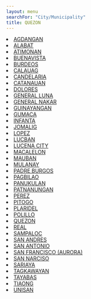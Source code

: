 ```yaml
---
layout: menu
searchFor: "City/Municipality"
title: QUEZON
---
```

<li><a class="oID" href="{{site.url}}/citymuni/5601.html" value="QUEZON, AGDANGAN" rel="external">AGDANGAN</a></li><li><a class="oID" href="{{site.url}}/citymuni/5602.html" value="QUEZON, ALABAT" rel="external">ALABAT</a></li><li><a class="oID" href="{{site.url}}/citymuni/5603.html" value="QUEZON, ATIMONAN" rel="external">ATIMONAN</a></li><li><a class="oID" href="{{site.url}}/citymuni/5605.html" value="QUEZON, BUENAVISTA" rel="external">BUENAVISTA</a></li><li><a class="oID" href="{{site.url}}/citymuni/5606.html" value="QUEZON, BURDEOS" rel="external">BURDEOS</a></li><li><a class="oID" href="{{site.url}}/citymuni/5607.html" value="QUEZON, CALAUAG" rel="external">CALAUAG</a></li><li><a class="oID" href="{{site.url}}/citymuni/5608.html" value="QUEZON, CANDELARIA" rel="external">CANDELARIA</a></li><li><a class="oID" href="{{site.url}}/citymuni/5610.html" value="QUEZON, CATANAUAN" rel="external">CATANAUAN</a></li><li><a class="oID" href="{{site.url}}/citymuni/5615.html" value="QUEZON, DOLORES" rel="external">DOLORES</a></li><li><a class="oID" href="{{site.url}}/citymuni/5616.html" value="QUEZON, GENERAL LUNA" rel="external">GENERAL LUNA</a></li><li><a class="oID" href="{{site.url}}/citymuni/5617.html" value="QUEZON, GENERAL NAKAR" rel="external">GENERAL NAKAR</a></li><li><a class="oID" href="{{site.url}}/citymuni/5618.html" value="QUEZON, GUINAYANGAN" rel="external">GUINAYANGAN</a></li><li><a class="oID" href="{{site.url}}/citymuni/5619.html" value="QUEZON, GUMACA" rel="external">GUMACA</a></li><li><a class="oID" href="{{site.url}}/citymuni/5620.html" value="QUEZON, INFANTA" rel="external">INFANTA</a></li><li><a class="oID" href="{{site.url}}/citymuni/5621.html" value="QUEZON, JOMALIG" rel="external">JOMALIG</a></li><li><a class="oID" href="{{site.url}}/citymuni/5622.html" value="QUEZON, LOPEZ" rel="external">LOPEZ</a></li><li><a class="oID" href="{{site.url}}/citymuni/5623.html" value="QUEZON, LUCBAN" rel="external">LUCBAN</a></li><li><a class="oID" href="{{site.url}}/citymuni/5624.html" value="QUEZON, LUCENA CITY" rel="external">LUCENA CITY</a></li><li><a class="oID" href="{{site.url}}/citymuni/5625.html" value="QUEZON, MACALELON" rel="external">MACALELON</a></li><li><a class="oID" href="{{site.url}}/citymuni/5627.html" value="QUEZON, MAUBAN" rel="external">MAUBAN</a></li><li><a class="oID" href="{{site.url}}/citymuni/5628.html" value="QUEZON, MULANAY" rel="external">MULANAY</a></li><li><a class="oID" href="{{site.url}}/citymuni/5629.html" value="QUEZON, PADRE BURGOS" rel="external">PADRE BURGOS</a></li><li><a class="oID" href="{{site.url}}/citymuni/5630.html" value="QUEZON, PAGBILAO" rel="external">PAGBILAO</a></li><li><a class="oID" href="{{site.url}}/citymuni/5631.html" value="QUEZON, PANUKULAN" rel="external">PANUKULAN</a></li><li><a class="oID" href="{{site.url}}/citymuni/5632.html" value="QUEZON, PATNANUNGAN" rel="external">PATNANUNGAN</a></li><li><a class="oID" href="{{site.url}}/citymuni/5633.html" value="QUEZON, PEREZ" rel="external">PEREZ</a></li><li><a class="oID" href="{{site.url}}/citymuni/5634.html" value="QUEZON, PITOGO" rel="external">PITOGO</a></li><li><a class="oID" href="{{site.url}}/citymuni/5635.html" value="QUEZON, PLARIDEL" rel="external">PLARIDEL</a></li><li><a class="oID" href="{{site.url}}/citymuni/5636.html" value="QUEZON, POLILLO" rel="external">POLILLO</a></li><li><a class="oID" href="{{site.url}}/citymuni/5637.html" value="QUEZON, QUEZON" rel="external">QUEZON</a></li><li><a class="oID" href="{{site.url}}/citymuni/5638.html" value="QUEZON, REAL" rel="external">REAL</a></li><li><a class="oID" href="{{site.url}}/citymuni/5639.html" value="QUEZON, SAMPALOC" rel="external">SAMPALOC</a></li><li><a class="oID" href="{{site.url}}/citymuni/5640.html" value="QUEZON, SAN ANDRES" rel="external">SAN ANDRES</a></li><li><a class="oID" href="{{site.url}}/citymuni/5641.html" value="QUEZON, SAN ANTONIO" rel="external">SAN ANTONIO</a></li><li><a class="oID" href="{{site.url}}/citymuni/5642.html" value="QUEZON, SAN FRANCISCO (AURORA)" rel="external">SAN FRANCISCO (AURORA)</a></li><li><a class="oID" href="{{site.url}}/citymuni/5644.html" value="QUEZON, SAN NARCISO" rel="external">SAN NARCISO</a></li><li><a class="oID" href="{{site.url}}/citymuni/5645.html" value="QUEZON, SARIAYA" rel="external">SARIAYA</a></li><li><a class="oID" href="{{site.url}}/citymuni/5646.html" value="QUEZON, TAGKAWAYAN" rel="external">TAGKAWAYAN</a></li><li><a class="oID" href="{{site.url}}/citymuni/5647.html" value="QUEZON, TAYABAS" rel="external">TAYABAS</a></li><li><a class="oID" href="{{site.url}}/citymuni/5648.html" value="QUEZON, TIAONG" rel="external">TIAONG</a></li><li><a class="oID" href="{{site.url}}/citymuni/5649.html" value="QUEZON, UNISAN" rel="external">UNISAN</a></li>